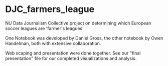 # DJC_farmers_league
NU Data Journalism Collective project on determining which European soccer leagues are 'farmer's leagues'

One Notebook was developed by Daniel Gross, the other notebook by Owen Handelman, both with extensive collaboration.

Web scaping and presentation were done together. See our "final presentation" file for our completed visualizations and analysis. 
